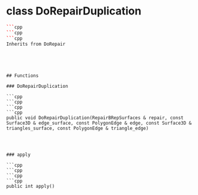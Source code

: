 # class DoRepairDuplication


```cpp
```cpp
```cpp
```cpp
Inherits from DoRepair
```
```
```
```



## Functions

### DoRepairDuplication

```cpp
```cpp
```cpp
```cpp
public void DoRepairDuplication(RepairBRepSurfaces & repair, const Surface3D & edge_surface, const PolygonEdge & edge, const Surface3D & triangles_surface, const PolygonEdge & triangle_edge)
```
```
```
```


### apply

```cpp
```cpp
```cpp
```cpp
public int apply()
```
```
```
```




